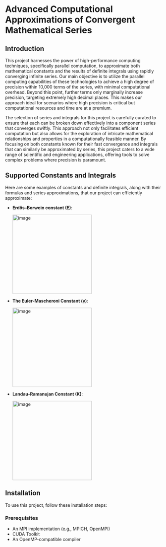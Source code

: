 # Advanced Computational Approximations of Convergent Mathematical Series

## Introduction
This project harnesses the power of high-performance computing techniques, specifically parallel computation, to approximate both mathematical constants and the results of definite integrals using rapidly converging infinite series. Our main objective is to utilize the parallel computing capabilities of these technologies to achieve a high degree of precision within 10,000 terms of the series, with minimal computational overhead. Beyond this point, further terms only marginally increase precision, targeting extremely high decimal places. This makes our approach ideal for scenarios where high precision is critical but computational resources and time are at a premium.

The selection of series and integrals for this project is carefully curated to ensure that each can be broken down effectively into a component series that converges swiftly. This approach not only facilitates efficient computation but also allows for the exploration of intricate mathematical relationships and properties in a computationally feasible manner. By focusing on both constants known for their fast convergence and integrals that can similarly be approximated by series, this project caters to a wide range of scientific and engineering applications, offering tools to solve complex problems where precision is paramount.

## Supported Constants and Integrals
Here are some examples of constants and definite integrals, along with their formulas and series approximations, that our project can efficiently approximate:

- **Erdős–Borwein constant (E)**:

  <img width="255" alt="image" src="https://github.com/user-attachments/assets/44f84038-d244-4c49-9f0e-7bfe95f87cb9">

- **The Euler-Mascheroni Constant (γ)**:

  <img width="255" alt="image" src="https://github.com/user-attachments/assets/b701f436-11e3-4cb8-a312-26499ce1e50c">
- **Landau-Ramanujan Constant (K)**:

  <img width="255" alt="image" src="https://github.com/user-attachments/assets/7cf668cd-d3c8-4e5b-9c55-04adfe7e1bad">
  
## Installation
To use this project, follow these installation steps:

### Prerequisites
- An MPI implementation (e.g., MPICH, OpenMPI)
- CUDA Toolkit
- An OpenMP-compatible compiler


